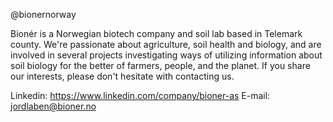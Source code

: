 @bionernorway

Bionér is a Norwegian biotech company and soil lab based in Telemark county. We're passionate about agriculture, soil health and biology, and are involved in several projects investigating ways of utilizing information about soil biology for the better of farmers, people, and the planet. 
If you share our interests, please don't hesitate with contacting us.

Linkedin: https://www.linkedin.com/company/bioner-as 
E-mail: jordlaben@bioner.no
